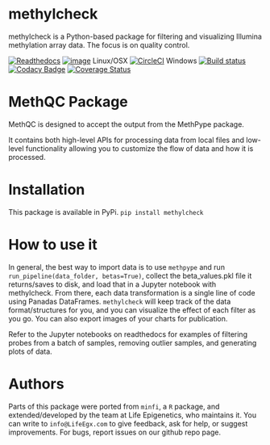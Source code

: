 # methylcheck
methylcheck is a Python-based package for filtering and visualizing Illumina methylation array data. The focus is on quality control.

[![Readthedocs](https://readthedocs.com/projects/life-epigenetics-methqc/badge/?version=latest)](https://life-epigenetics-methqc.readthedocs-hosted.com/en/latest/) [![image](https://img.shields.io/pypi/l/pipenv.svg)](https://python.org/pypi/pipenv) Linux/OSX [![CircleCI](https://circleci.com/gh/LifeEGX/methylcheck.svg?style=shield&circle-token=58a514d3924fcfe0287c109d2323b7f697956ec9)](https://circleci.com/gh/LifeEGX/methylcheck) Windows [![Build status](https://ci.appveyor.com/api/projects/status/j15lpvjg1q9u2y17?svg=true)](https://ci.appveyor.com/project/life_epigenetics/methqc) [![Codacy Badge](https://api.codacy.com/project/badge/Grade/02598852d7d34e8284e928ea6c221f1a)](https://www.codacy.com?utm_source=github.com&amp;utm_medium=referral&amp;utm_content=LifeEGX/methylcheck&amp;utm_campaign=Badge_Grade)
[![Coverage Status](https://coveralls.io/repos/github/LifeEGX/methylcheck/badge.svg?t=OVL45Q)](https://coveralls.io/github/LifeEGX/methylcheck)

# MethQC Package

MethQC is designed to accept the output from the MethPype package.

It contains both high-level APIs for processing data from local files and low-level functionality allowing you to customize the flow of data and how it is processed.

# Installation

This package is available in PyPi.
`pip install methylcheck`

# How to use it

In general, the best way to import data is to use `methpype` and run `run_pipeline(data_folder, betas=True)`, collect the beta_values.pkl file it returns/saves to disk, and load that in a Jupyter notebook with methylcheck. From there, each data transformation is a single line of code using Panadas DataFrames. `methylcheck` will keep track of the data format/structures for you, and you can visualize the effect of each filter as you go. You can also export images of your charts for publication.

Refer to the Jupyter notebooks on readthedocs for examples of filtering probes from a batch of samples, removing outlier samples, and generating plots of data.

# Authors

Parts of this package were ported from `minfi`, a `R` package, and extended/developed by the team at Life Epigenetics, who maintains it. You can write to `info@LifeEgx.com` to give feedback, ask for help, or suggest improvements. For bugs, report issues on our github repo page.

